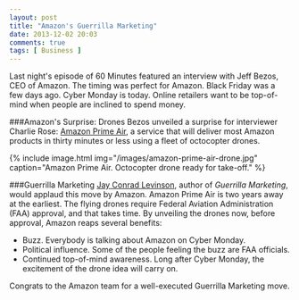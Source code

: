 ```yaml
---
layout: post
title: "Amazon's Guerrilla Marketing"
date: 2013-12-02 20:03
comments: true
tags: [ Business ]
---
```

Last night's episode of 60 Minutes featured an interview with Jeff Bezos, CEO of Amazon. The timing was perfect for Amazon. Black Friday was a few days ago. Cyber Monday is today. Online retailers want to be top-of-mind when people are inclined to spend money.

###Amazon's Surprise: Drones
Bezos unveiled a surprise for interviewer Charlie Rose: [Amazon Prime Air](http://www.amazon.com/b?ref_=tsm_1_tw_s_amzn_mx3eqp&node=8037720011), a service that will deliver most Amazon products in thirty minutes or less using a fleet of octocopter drones.

<!--more-->

{% include image.html img="/images/amazon-prime-air-drone.jpg" caption="Amazon Prime Air. Octocopter drone ready for take-off." %}

###Guerrilla Marketing
[Jay Conrad Levinson](http://www.gmarketing.com/ ), author of _Guerrilla Marketing_, would applaud this move by Amazon. Amazon Prime Air is two years away at the earliest. The flying drones require Federal Aviation Administration (FAA) approval, and that takes time. By unveiling the drones now, before approval, Amazon reaps several benefits:

* Buzz. Everybody is talking about Amazon on Cyber Monday.
* Political influence. Some of the people feeling the buzz are FAA officials.
* Continued top-of-mind awareness. Long after Cyber Monday, the excitement of the drone idea will carry on.

Congrats to the Amazon team for a well-executed Guerrilla Marketing move.
